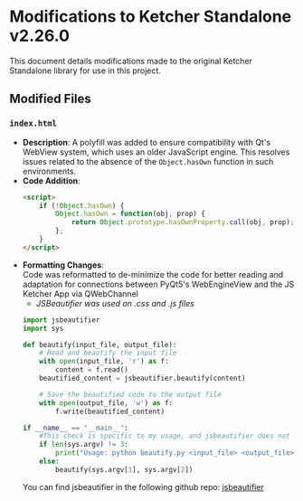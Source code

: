 # Modifications to Ketcher Standalone v2.26.0

This document details modifications made to the original Ketcher Standalone library for use in this project.

## Modified Files
### `index.html`
- **Description**: A polyfill was added to ensure compatibility with Qt's WebView system, which uses an older JavaScript engine. This resolves issues related to the absence of the `Object.hasOwn` function in such environments.
- **Code Addition**:
  ```html
  <script>
      if (!Object.hasOwn) {
          Object.hasOwn = function(obj, prop) {
              return Object.prototype.hasOwnProperty.call(obj, prop);
          };
      }
  </script>
  ```
- **Formatting Changes**:  
  Code was reformatted to de-minimize the code for better reading and adaptation for connections between PyQt5's WebEngineView and the JS Ketcher App via QWebChannel  
  - *JSBeautifier was used on .css and .js files*
  ```python
  import jsbeautifier
  import sys
  
  def beautify(input_file, output_file):
      # Read and beautify the input file
      with open(input_file, 'r') as f:
          content = f.read()
      beautified_content = jsbeautifier.beautify(content)
  
      # Save the beautified code to the output file
      with open(output_file, 'w') as f:
          f.write(beautified_content)
  
  if __name__ == "__main__":
      #This check is specific to my usage, and jsbeautifier does not require an output file designation
      if len(sys.argv) != 3:
          print("Usage: python beautify.py <input_file> <output_file>")
      else:
          beautify(sys.argv[1], sys.argv[2])
  ```
  You can find jsbeautifier in the following github repo: [jsbeautifier](https://github.com/beautifier/js-beautify)
